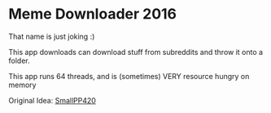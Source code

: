 ﻿# Meme Downloader 2016

That name is just joking :)

This app downloads can download stuff from subreddits and throw it onto a folder.

This app runs 64 threads, and is (sometimes) VERY resource hungry on memory

Original Idea: [SmallPP420](https://github.com/SmallPP420)